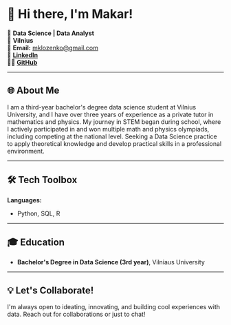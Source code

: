 # 👋 Hi there, I'm Makar!  
🚀 **Data Science | Data Analyst**  
📍 **Vilnius**  
📧 **Email:** [mklozenko@gmail.com](mklozenko@gmail.com)  
🔗 **[LinkedIn](www.linkedin.com/in/makar-lozenko-b9940b243)**  
👨‍💻 **[GitHub](https://github.com/makarlozenko)**  

---

## 🌐 About Me  
I am a third-year bachelor's degree data science student at Vilnius University, and I have over three years of experience as a private tutor in mathematics and physics. My journey in STEM began during school, where I actively participated in and won multiple math and physics olympiads, including competing at the national level.  Seeking a Data Science practice to apply theoretical knowledge and develop practical skills in a professional environment. 

---


## 🛠️ Tech Toolbox  

**Languages:**  
- Python, SQL, R  

---

## 🎓 Education  

- **Bachelor's Degree in Data Science (3rd year)**, Vilniaus University  

---

## 💡 Let's Collaborate!  
I'm always open to ideating, innovating, and building cool experiences with data. Reach out for collaborations or just to chat!  
